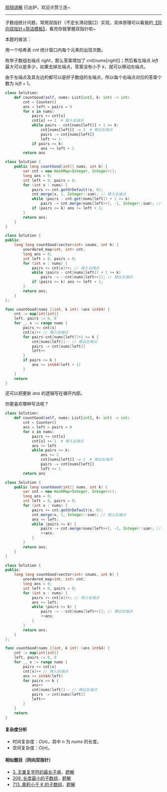 [视频讲解](https://www.bilibili.com/video/BV1QT41127kJ/) 已出炉，欢迎点赞三连~

---

子数组统计问题，常用双指针（不定长滑动窗口）实现，具体原理可以看我的[【同向双指针+简洁模板】](https://www.bilibili.com/video/BV1hd4y1r7Gq/)，看完你就掌握双指针啦~

本题的做法：

用一个哈希表 $\textit{cnt}$ 统计窗口内每个元素的出现次数。

枚举子数组右端点 $\textit{right}$，那么答案增加了 $\textit{cnt}[\textit{nums}[\textit{right}]]$；然后看左端点 $\textit{left}$ 最大可以是多少，如果去掉左端点，答案没有小于 $k$，就可以移动左端点。

由于左端点及其左边的都可以是好子数组的左端点，所以每个右端点对应的答案个数为 $\textit{left}+1$。

```py [sol1-Python3]
class Solution:
    def countGood(self, nums: List[int], k: int) -> int:
        cnt = Counter()
        ans = left = pairs = 0
        for x in nums:
            pairs += cnt[x]
            cnt[x] += 1  # 移入右端点
            while pairs - cnt[nums[left]] + 1 >= k:
                cnt[nums[left]] -= 1  # 移出左端点
                pairs -= cnt[nums[left]]
                left += 1
            if pairs >= k:
                ans += left + 1
        return ans
```

```java [sol1-Java]
class Solution {
    public long countGood(int[] nums, int k) {
        var cnt = new HashMap<Integer, Integer>();
        long ans = 0;
        int left = 0, pairs = 0;
        for (int x : nums) {
            pairs += cnt.getOrDefault(x, 0);
            cnt.merge(x, 1, Integer::sum); // 移入右端点
            while (pairs - cnt.get(nums[left]) + 1 >= k)
                pairs -= cnt.merge(nums[left++], -1, Integer::sum); // 移出左端点
            if (pairs >= k) ans += left + 1;
        }
        return ans;
    }
}
```

```cpp [sol1-C++]
class Solution {
public:
    long long countGood(vector<int> &nums, int k) {
        unordered_map<int, int> cnt;
        long ans = 0;
        int left = 0, pairs = 0;
        for (int x : nums) {
            pairs += cnt[x]++; // 移入右端点
            while (pairs - cnt[nums[left]] + 1 >= k)
                pairs -= --cnt[nums[left++]]; // 移出左端点
            if (pairs >= k) ans += left + 1;
        }
        return ans;
    }
};
```

```go [sol1-Go]
func countGood(nums []int, k int) (ans int64) {
	cnt := map[int]int{}
	left, pairs := 0, 0
	for _, x := range nums {
		pairs += cnt[x]
		cnt[x]++ // 移入右端点
		for pairs-cnt[nums[left]]+1 >= k {
			cnt[nums[left]]-- // 移出左端点
			pairs -= cnt[nums[left]]
			left++
		}
		if pairs >= k {
			ans += int64(left + 1)
		}
	}
	return
}
````

还可以把更新 $\textit{ans}$ 的逻辑写在循环内部。

你更喜欢哪种写法呢？

```py [sol2-Python3]
class Solution:
    def countGood(self, nums: List[int], k: int) -> int:
        cnt = Counter()
        ans = left = pairs = 0
        for x in nums:
            pairs += cnt[x]
            cnt[x] += 1  # 移入右端点
            ans += left
            while pairs >= k:
                ans += 1
                cnt[nums[left]] -= 1  # 移出左端点
                pairs -= cnt[nums[left]]
                left += 1
        return ans
```

```java [sol2-Java]
class Solution {
    public long countGood(int[] nums, int k) {
        var cnt = new HashMap<Integer, Integer>();
        long ans = 0;
        int left = 0, pairs = 0;
        for (int x : nums) {
            pairs += cnt.getOrDefault(x, 0);
            cnt.merge(x, 1, Integer::sum); // 移入右端点
            ans += left;
            while (pairs >= k) {
                pairs -= cnt.merge(nums[left++], -1, Integer::sum); // 移出左端点
                ++ans;
            }
        }
        return ans;
    }
}
```

```cpp [sol2-C++]
class Solution {
public:
    long long countGood(vector<int> &nums, int k) {
        unordered_map<int, int> cnt;
        long ans = 0;
        int left = 0, pairs = 0;
        for (int x : nums) {
            pairs += cnt[x]++; // 移入右端点
            ans += left;
            while (pairs >= k) {
                pairs -= --cnt[nums[left++]]; // 移出左端点
                ++ans;
            }
        }
        return ans;
    }
};
```

```go [sol2-Go]
func countGood(nums []int, k int) (ans int64) {
	cnt := map[int]int{}
	left, pairs := 0, 0
	for _, x := range nums {
		pairs += cnt[x]
		cnt[x]++ // 移入右端点
		ans += int64(left)
		for pairs >= k {
			ans++
			cnt[nums[left]]-- // 移出左端点
			pairs -= cnt[nums[left]]
			left++
		}
	}
	return
}
```

#### 复杂度分析

- 时间复杂度：$O(n)$，其中 $n$ 为 $\textit{nums}$ 的长度。
- 空间复杂度：$O(n)$。

#### 相似题目（同向双指针）

- [3. 无重复字符的最长子串](https://leetcode.cn/problems/longest-substring-without-repeating-characters/)，[题解](https://leetcode.cn/problems/longest-substring-without-repeating-characters/solutions/1959540/xia-biao-zong-suan-cuo-qing-kan-zhe-by-e-iaks/)
- [209. 长度最小的子数组](https://leetcode.cn/problems/minimum-size-subarray-sum/)，[题解](https://leetcode.cn/problems/minimum-size-subarray-sum/solutions/1959532/biao-ti-xia-biao-zong-suan-cuo-qing-kan-k81nh/)
- [713. 乘积小于 K 的子数组](https://leetcode.cn/problems/subarray-product-less-than-k/)，[题解](https://leetcode.cn/problems/subarray-product-less-than-k/solutions/1959538/xia-biao-zong-suan-cuo-qing-kan-zhe-by-e-jebq/)

